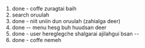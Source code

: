 1. done - coffe zuragtai baih
2. search oruulah
3. done - niit uniin dun oruulah (zahialga deer)
4. done -- menu hesg buh huudsan deer
5. done - user hereglegche shalgarai ajilahgui bsan --
6. done - coffe nemeh
